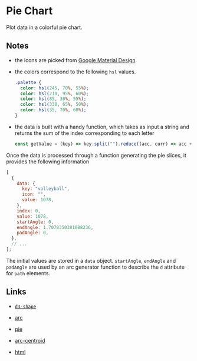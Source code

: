 # Pie Chart

Plot data in a colorful pie chart.

## Notes

- the icons are picked from [Google Material Design](https://material.io/resources/icons/).

- the colors correspond to the following `hsl` values.

  ```css
  .palette {
    color: hsl(245, 70%, 55%);
    color: hsl(210, 95%, 60%);
    color: hsl(85, 30%, 55%);
    color: hsl(330, 65%, 50%);
    color: hsl(35, 70%, 60%);
  }
  ```

- the data is built with a handy function, which takes as input a string and returns the sum of the index corresponding to each letter

  ```js
  const getValue = (key) => key.split("").reduce((acc, curr) => acc + curr.charCodeAt(), 0);
  ```

Once the data is processed through a function generating the pie slices, it provides the following information

```js
[
  {
    data: {
      key: "volleyball",
      icon: "",
      value: 1078,
    },
    index: 0,
    value: 1078,
    startAngle: 0,
    endAngle: 1.7078350381088236,
    padAngle: 0,
  },
  // ...
];
```

The initial values are stored in a `data` object. `startAngle`, `endAngle` and `padAngle` are used by an arc generator function to describe the `d` attribute for `path` elements.

## Links

- [`d3-shape`](https://github.com/d3/d3-shape)

- [arc](https://github.com/d3/d3-shape#arc)

- [pie](https://github.com/d3/d3-shape#pies)

- [arc-centroid](https://github.com/d3/d3-shape#arc_centroid)

- [html](https://github.com/d3/d3-selection/blob/master/README.md#selection_html)
